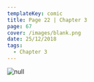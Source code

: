 ```yaml
---
templateKey: comic
title: Page 22 | Chapter 3
page: 67
cover: /images/blank.png
date: 25/12/2018
tags:
  - Chapter 3
---
```

![null](/images/0067c3p22omoo.png)
